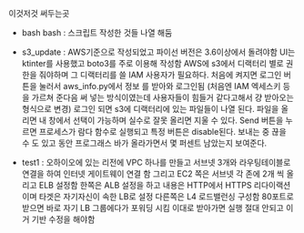 이것저것 써두는곳

- bash
bash : 스크립트 작성한 것들 나열 해둠

- s3_update :
AWS기준으로 작성되었고 파이선 버전은 3.6이상에서 돌려야함
UI는 ktinter를 사용했고 boto3를 주로 이용해 작성함
AWS에 s3에서 디랙터리 별로 권한을 줘야하며 그 디랙터리를 쓸 IAM 사용자가 필요하다.
처음에 켜지면 로그인 버튼을 눌러서 aws_info.py에서 정보 를 받아와 로그인됨
(처음엔 IAM 엑세스키 등 을 가르쳐 준다음 써 넣는 방식이였는데 
사용자들이 힘들거 같다고해서 걍 받아오는 형식으로 변경)
로그인 되면 s3에 디랙터리에 있는 파일들이 나열 된다.
파일을 올리면 내 창에서 선택이 가능하며 실수로 잘못 올리면 지울 수 있다.
Send 버튼을 누르면 프로세스가 람다 함수로 실행되고 특정 버튼은 disable된다.
보내는 중 끊을 수 도 있고 동안 프로그래스 바가 올라가면서 몇 퍼센트 남았는지 보여준다.


- test1 : 
오하이오에 있는 리전에 VPC 하나를 만들고 서브넷 3개와 라우팅테이블로 연결을 하여 인터넷 게이트웨이 연결 함
그리고  EC2 쪽은 서브넷 각 존에 2개 씩 올리고 ELB 설정함 
한쪽은 ALB 설정을 하고 내용은 HTTP에서 HTTPS 리다이랙션이며 타겟은 자기자신이 속한 LB로 설정
다른쪽은 L4 로드밸런싱 구성함 80포트로 받으면 바로 자기 LB 그룹에다가 포워딩 시킴
이대로 받아가면 실행 절대 안되고 이거 기반 수정을 해야함 


       
